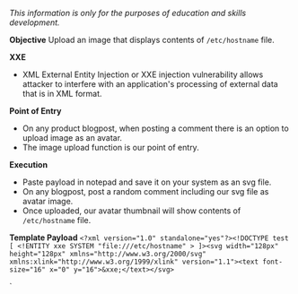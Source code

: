 *This information is only for the purposes of education and skills development.*

**Objective**
Upload an image that displays contents of `/etc/hostname` file. 

**XXE**
- XML External Entity Injection or XXE injection vulnerability allows attacker to interfere with an application's processing of external data that is in XML format. 

**Point of Entry**
- On any product blogpost, when posting a comment there is an option to upload image as an avatar.
- The image upload function is our point of entry.

**Execution**
- Paste payload in notepad and save it on your system as an svg file.
- On any blogpost, post a random comment including our svg file as avatar image.
- Once uploaded, our avatar thumbnail will show contents of `/etc/hostname` file.

**Template Payload**
`<?xml version="1.0" standalone="yes"?><!DOCTYPE test [ <!ENTITY xxe SYSTEM "file:///etc/hostname" > ]><svg width="128px" height="128px" xmlns="http://www.w3.org/2000/svg" xmlns:xlink="http://www.w3.org/1999/xlink" version="1.1"><text font-size="16" x="0" y="16">&xxe;</text></svg>
`

`

